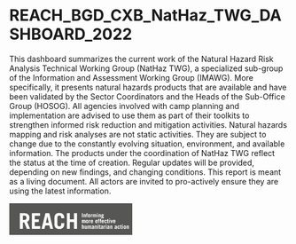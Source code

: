 # REACH_BGD_CXB_NatHaz_TWG_DASHBOARD_2022
This dashboard summarizes the current work of the Natural Hazard Risk Analysis Technical Working Group (NatHaz TWG), a specialized sub-group of the Information and Assessment Working Group (IMAWG). More specifically, it presents natural hazards products that are available and have been validated by the Sector Coordinators and the Heads of the Sub-Office Group (HOSOG).  All agencies involved with camp planning and implementation are advised to use them as part of their toolkits to strengthen informed risk reduction and mitigation activities. Natural hazards mapping and risk analyses are not static activities. They are subject to change due to the constantly evolving situation, environment, and available information. The products under the coordination of NatHaz TWG reflect the status at the time of creation. Regular updates will be provided, depending on new findings, and changing conditions. This report is meant as a living document. All actors are invited to pro-actively ensure they are using the latest information.

![REACH](www/REACH.png)
